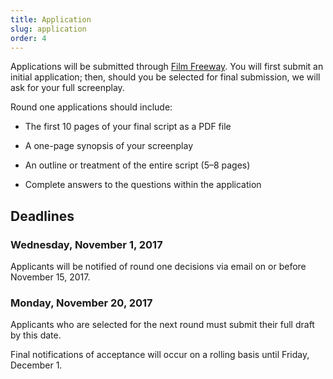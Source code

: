 ```yaml
---
title: Application
slug: application
order: 4
---
```


Applications will be submitted through [Film Freeway](https://www.filmfreeway.com). You will first submit an initial application; then, should you be selected for final submission, we will ask for your full screenplay.

Round one applications should include:

- The first 10 pages of your final script as a PDF file

- A one-page synopsis of your screenplay

- An outline or treatment of the entire script (5&ndash;8 pages)

- Complete answers to the questions within the application

## Deadlines

### Wednesday, November 1, 2017

Applicants will be notified of round one decisions via email on or before November 15, 2017.

### Monday, November 20, 2017

Applicants who are selected for the next round must submit their full draft by this date.

Final notifications of acceptance will occur on a rolling basis until Friday, December 1.
